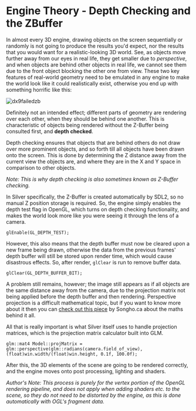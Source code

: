 # Engine Theory - Depth Checking and the ZBuffer
In almost every 3D engine, drawing objects on the screen sequentially or randomly is not going to produce the results you'd expect, nor the results that you would want for a realistic-looking 3D world. See, as objects move further away from our eyes in real life, they get smaller due to *perspective*, and when objects are behind other objects in real life, we cannot see them due to the front object blocking the other one from view. These two key features of real-world geometry need to be emulated in any engine to make the world look like it could realistically exist, otherwise you end up with something horrific like this:

![dx9failedzb](https://i.stack.imgur.com/lrAJw.png)

Definitely not an intended effect; different parts of geometry are rendering over each other, when they should be behind one another. This is characteristic of objects being rendered without the Z-Buffer being consulted first, and **depth checked**. 

Depth checking ensures that objects that are behind others do not draw over more prominent objects, and so forth till all objects have been drawn onto the screen. This is done by determining the Z distance away from the current view the objects are, and where they are in the X and Y space in comparison to other objects. 

*Note: This is why depth checking is also sometimes known as Z-Buffer checking.*

In Silver specifically, the Z-Buffer is created automatically by SDL2, so no manual Z position storage is required. So, the engine simply enables the depth test flag in OpenGL, which turns on depth checking functionality, and makes the world look more like you were seeing it through the lens of a camera.

    glEnable(GL_DEPTH_TEST);

However, this also means that the depth buffer must now be cleared upon a new frame being drawn, otherwise the data from the previous frames' depth buffer will still be stored upon render time, which would cause disastrous effects. So, after render, ```glClear``` is run to remove buffer data.

    glClear(GL_DEPTH_BUFFER_BIT);

A problem still remains, however; the image still appears as if all objects are the same distance away from the camera, due to the projection matrix not being applied before the depth buffer and then rendering. Perspective projection is a difficult mathematical topic, but if you want to know more about it then you can [check out this piece](http://www.songho.ca/opengl/gl_projectionmatrix.html) by Songho.ca about the maths behind it all.

All that is really important is what Silver itself uses to handle projection matrices, which is the projection matrix calculator built into GLM.

    glm::mat4 Model::projMatrix = glm::perspective(glm::radians(camera.field_of_view), (float)win.width/(float)win.height, 0.1f, 100.0f);

After this, the 3D elements of the scene are going to be rendered correctly, and the engine moves onto post processing, lighting and shaders.

*Author's Note: This process is purely for the vertex portion of the OpenGL rendering pipeline, and does not apply when adding shaders etc. to the scene, so they do not need to be distorted by the engine, as this is done automatically with OGL's fragment data.*
